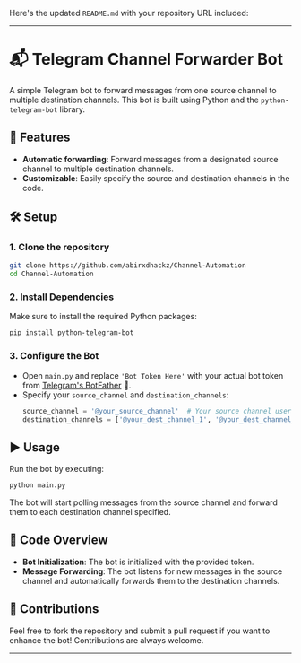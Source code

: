 Here's the updated `README.md` with your repository URL included:

---

# 📬 Telegram Channel Forwarder Bot

A simple Telegram bot to forward messages from one source channel to multiple destination channels. This bot is built using Python and the `python-telegram-bot` library.

## 🚀 Features
- **Automatic forwarding**: Forward messages from a designated source channel to multiple destination channels.
- **Customizable**: Easily specify the source and destination channels in the code.
  
## 🛠 Setup

### 1. Clone the repository
```bash
git clone https://github.com/abirxdhackz/Channel-Automation
cd Channel-Automation
```

### 2. Install Dependencies
Make sure to install the required Python packages:
```bash
pip install python-telegram-bot
```

### 3. Configure the Bot
- Open `main.py` and replace `'Bot Token Here'` with your actual bot token from [Telegram's BotFather](https://core.telegram.org/bots#botfather) 🤖.
- Specify your `source_channel` and `destination_channels`:
  ```python
  source_channel = '@your_source_channel'  # Your source channel username
  destination_channels = ['@your_dest_channel_1', '@your_dest_channel_2']  # List of destination channels
  ```

## ▶️ Usage
Run the bot by executing:
```bash
python main.py
```
The bot will start polling messages from the source channel and forward them to each destination channel specified.

## 📄 Code Overview
- **Bot Initialization**: The bot is initialized with the provided token.
- **Message Forwarding**: The bot listens for new messages in the source channel and automatically forwards them to the destination channels.

## 🤝 Contributions
Feel free to fork the repository and submit a pull request if you want to enhance the bot! Contributions are always welcome.

---

